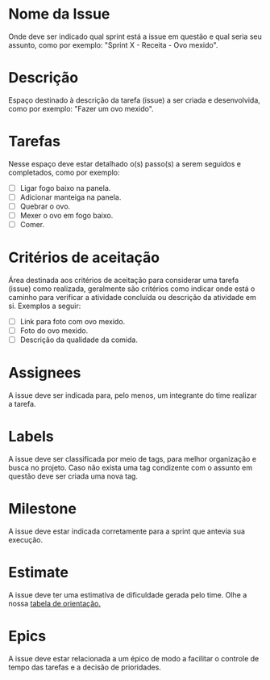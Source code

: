 # Nome da Issue
Onde deve ser indicado qual sprint está a issue em questão e qual seria seu assunto, como por exemplo: "Sprint X - Receita - Ovo mexido".

# Descrição
Espaço destinado à descrição da tarefa (issue) a ser criada e desenvolvida, como por exemplo: "Fazer um ovo mexido".

# Tarefas
Nesse espaço deve estar detalhado o(s) passo(s) a serem seguidos e completados, como por exemplo:
- [ ] Ligar fogo baixo na panela.
- [ ] Adicionar manteiga na panela.
- [ ] Quebrar o ovo.
- [ ] Mexer o ovo em fogo baixo.
- [ ] Comer.

# Critérios de aceitação
Área destinada aos critérios de aceitação para considerar uma tarefa (issue) como realizada, geralmente são critérios como indicar onde está o caminho para verificar a atividade concluída ou descrição da atividade em si. Exemplos a seguir:
- [ ] Link para foto com ovo mexido.
- [ ] Foto do ovo mexido.
- [ ] Descrição da qualidade da comida.

# Assignees
A issue deve ser indicada para, pelo menos, um integrante do time realizar a tarefa.

# Labels
A issue deve ser classificada por meio de tags, para melhor organização e busca no projeto. Caso não exista uma tag condizente com o assunto em questão deve ser criada uma nova tag.

# Milestone
A issue deve estar indicada corretamente para a sprint que antevia sua execução.

# Estimate
A issue deve ter uma estimativa de dificuldade gerada pelo time. Olhe a nossa [tabela de orientação.](https://github.com/fga-eps-mds/Projeto01/blob/main/docs/contributing.md#:~:text=Deve%2Dse%20definir%20uma%20estimativa%20de%20dificuldade%20(pontua%C3%A7%C3%A3o)%20%C3%A0%20issue%20em%20quest%C3%A3o%2C%20levando%20em%20considera%C3%A7%C3%A3o%20os%20seguintes%20crit%C3%A9rios%3A)

# Epics
A issue deve estar relacionada a um épico de modo a facilitar o controle de tempo das tarefas e a decisão de prioridades.
